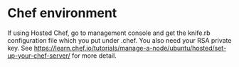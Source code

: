 # Chef environment

If using Hosted Chef, go to management console and get the knife.rb
configuration file which you put under .chef. You also need your
RSA private key. See
https://learn.chef.io/tutorials/manage-a-node/ubuntu/hosted/set-up-your-chef-server/
for more detail.

